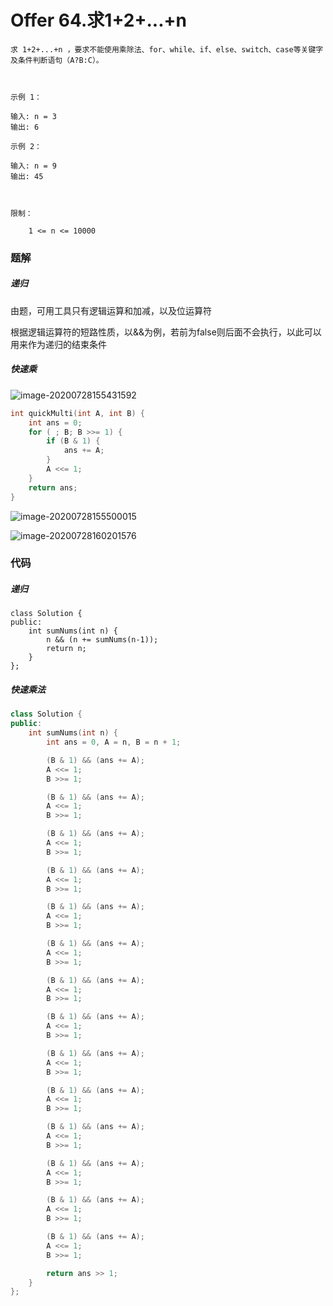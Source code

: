 # Offer 64.求1+2+...+n

```
求 1+2+...+n ，要求不能使用乘除法、for、while、if、else、switch、case等关键字及条件判断语句（A?B:C）。

 

示例 1：

输入: n = 3
输出: 6

示例 2：

输入: n = 9
输出: 45

 

限制：

    1 <= n <= 10000
```

### 题解

##### 递归

由题，可用工具只有逻辑运算和加减，以及位运算符

根据逻辑运算符的短路性质，以&&为例，若前为false则后面不会执行，以此可以用来作为递归的结束条件

##### 快速乘

![image-20200728155431592](C:\Users\25454\AppData\Roaming\Typora\typora-user-images\image-20200728155431592.png)

```c++
int quickMulti(int A, int B) {
    int ans = 0;
    for ( ; B; B >>= 1) {
        if (B & 1) {
            ans += A;
        }
        A <<= 1;
    }
    return ans;
}
```

![image-20200728155500015](C:\Users\25454\AppData\Roaming\Typora\typora-user-images\image-20200728155500015.png)



![image-20200728160201576](C:\Users\25454\AppData\Roaming\Typora\typora-user-images\image-20200728160201576.png)

### 代码

##### 递归

```
class Solution {
public:
    int sumNums(int n) {
        n && (n += sumNums(n-1));
        return n;
    }
};
```

##### 快速乘法

```c++
class Solution {
public:
    int sumNums(int n) {
        int ans = 0, A = n, B = n + 1;

        (B & 1) && (ans += A);
        A <<= 1;
        B >>= 1;

        (B & 1) && (ans += A);
        A <<= 1;
        B >>= 1;

        (B & 1) && (ans += A);
        A <<= 1;
        B >>= 1;

        (B & 1) && (ans += A);
        A <<= 1;
        B >>= 1;

        (B & 1) && (ans += A);
        A <<= 1;
        B >>= 1;

        (B & 1) && (ans += A);
        A <<= 1;
        B >>= 1;

        (B & 1) && (ans += A);
        A <<= 1;
        B >>= 1;

        (B & 1) && (ans += A);
        A <<= 1;
        B >>= 1;

        (B & 1) && (ans += A);
        A <<= 1;
        B >>= 1;

        (B & 1) && (ans += A);
        A <<= 1;
        B >>= 1;

        (B & 1) && (ans += A);
        A <<= 1;
        B >>= 1;

        (B & 1) && (ans += A);
        A <<= 1;
        B >>= 1;

        (B & 1) && (ans += A);
        A <<= 1;
        B >>= 1;

        (B & 1) && (ans += A);
        A <<= 1;
        B >>= 1;

        return ans >> 1;
    }
};
```

